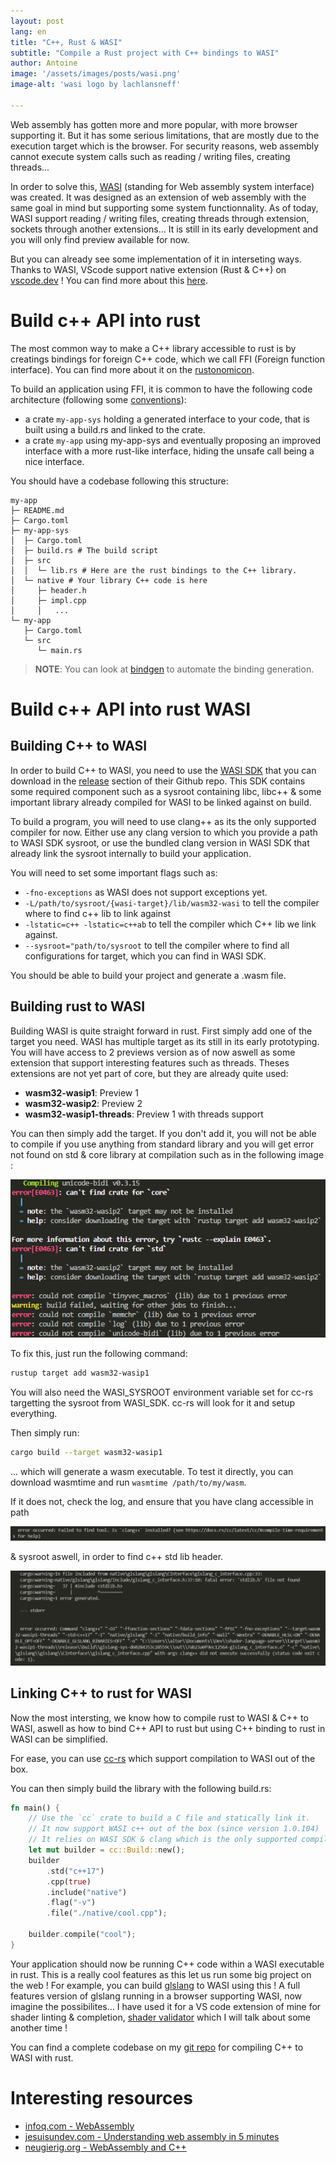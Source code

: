```yaml
---
layout: post
lang: en
title: "C++, Rust & WASI"
subtitle: "Compile a Rust project with C++ bindings to WASI"
author: Antoine
image: '/assets/images/posts/wasi.png'
image-alt: 'wasi logo by lachlansneff'

---
```


Web assembly has gotten more and more popular, with more browser supporting it. But it has some serious limitations, that are mostly due to the execution target which is the browser. For security reasons, web assembly cannot execute system calls such as reading / writing files, creating threads...

In order to solve this, [WASI](https://wasi.dev/) (standing for Web assembly system interface) was created. It was designed as an extension of web assembly with the same goal in mind but supporting some system functionnality. As of today, WASI support reading / writing files, creating threads through extension, sockets through another extensions... It is still in its early development and you will only find preview available for now.

But you can already see some implementation of it in interseting ways. Thanks to WASI, VScode support native extension (Rust & C++) on [vscode.dev](https://vscode.dev/) ! You can find more about this [here](https://code.visualstudio.com/blogs/2023/06/05/vscode-wasm-wasi).

# Build c++ API into rust

The most common way to make a C++ library accessible to rust is by creatings bindings for foreign C++ code, which we call FFI (Foreign function interface). You can find more about it on the [rustonomicon](https://doc.rust-lang.org/nomicon/ffi.html).

To build an application using FFI, it is common to have the following code architecture (following some [conventions](https://doc.rust-lang.org/cargo/reference/build-scripts.html#the-links-manifest-key)):
- a crate `my-app-sys` holding a generated interface to your code, that is built using a build.rs and linked to the crate.
- a crate `my-app` using my-app-sys and eventually proposing an improved interface with a more rust-like interface, hiding the unsafe call being a nice interface.


You should have a codebase following this structure:

```shell
my-app
├─ README.md
├─ Cargo.toml
├─ my-app-sys
│  ├─ Cargo.toml
│  ├─ build.rs # The build script
│  ├─ src
│  │  └─ lib.rs # Here are the rust bindings to the C++ library. 
│  └─ native # Your library C++ code is here
│     ├─ header.h
│     ├─ impl.cpp
│     │   ...
└─ my-app
   ├─ Cargo.toml
   └─ src
      └─ main.rs
```

> **NOTE**: You can look at [bindgen](https://github.com/rust-lang/rust-bindgen) to automate the binding generation.


# Build c++ API into rust WASI

## Building C++ to WASI

In order to build C++ to WASI, you need to use the [WASI SDK](https://github.com/WebAssembly/wasi-sdk) that you can download in the [release](https://github.com/WebAssembly/wasi-sdk/releases) section of their Github repo. This SDK contains some required component such as a sysroot containing libc, libc++ & some important library already compiled for WASI to be linked against on build.

To build a program, you will need to use clang++ as its the only supported compiler for now. Either use any clang version to which you provide a path to WASI SDK sysroot, or use the bundled clang version in WASI SDK that already link the sysroot internally to build your application.

You will need to set some important flags such as: 

- `-fno-exceptions` as WASI does not support exceptions yet. 
- `-L/path/to/sysroot/{wasi-target}/lib/wasm32-wasi` to tell the compiler where to find c++ lib to link against
- `-lstatic=c++ -lstatic=c++ab` to tell the compiler which C++ lib we link against.
- `--sysroot="path/to/sysroot` to tell the compiler where to find all configurations for target, which you can find in WASI SDK.

You should be able to build your project and generate a .wasm file.

## Building rust to WASI

Building WASI is quite straight forward in rust. First simply add one of the target you need. WASI has multiple target as its still in its early prototyping. You will have access to 2 previews version as of now aswell as some extension that support interesting features such as threads. Theses extensions are not yet part of core, but they are already quite used:

- **wasm32-wasip1**: Preview 1
- **wasm32-wasip2**: Preview 2
- **wasm32-wasip1-threads**: Preview 1 with threads support

You can then simply add the target. If you don't add it, you will not be able to compile if you use anything from standard library and you will get error not found on std & core library at compilation such as in the following image :

![no-target-installed](/assets/images/posts/wasi/invalid-target.png)

To fix this, just run the following command:

```sh
rustup target add wasm32-wasip1
```

You will also need the WASI_SYSROOT environment variable set for cc-rs targetting the sysroot from WASI_SDK. cc-rs will look for it and setup everything.

Then simply run:

```sh
cargo build --target wasm32-wasip1
```
... which will generate a wasm executable. To test it directly, you can download wasmtime and run `wasmtime /path/to/my/wasm`.

If it does not, check the log, and ensure that you have clang accessible in path 

![clang-not-found](/assets/images/posts/wasi/clang-not-found.png)

& sysroot aswell, in order to find c++ std lib header.

![no-target-installed](/assets/images/posts/wasi/no-sysroot.png)


## Linking C++ to rust for WASI

Now the most intersting, we know how to compile rust to WASI & C++ to WASI, aswell as how to bind C++ API to rust but using C++ binding to rust in WASI can be simplified.

For ease, you can use [cc-rs](https://github.com/rust-lang/cc-rs) which support compilation to WASI out of the box.

You can then simply build the library with the following build.rs:

```rust
fn main() {
    // Use the `cc` crate to build a C file and statically link it.
    // It now support WASI c++ out of the box (since version 1.0.104)
    // It relies on WASI SDK & clang which is the only supported compiler as of today.
    let mut builder = cc::Build::new();
    builder
        .std("c++17")
        .cpp(true)
        .include("native")
        .flag("-v")
        .file("./native/cool.cpp");

    builder.compile("cool");
}
```

Your application should now be running C++ code within a WASI executable in rust. This is a really cool features as this let us run some big project on the web ! For example, you can build [glslang](https://github.com/KhronosGroup/glslang) to WASI using this ! A full features version of glslang running in a browser supporting WASI, now imagine the possibilites... I have used it for a VS code extension of mine for shader linting & completion, [shader validator](https://github.com/antaalt/shader-validator) which I will talk about some another time !

You can find a complete codebase on my [git repo](https://github.com/antaalt/wasi-rust-with-cpp-bindings) for compiling C++ to WASI with rust.


# Interesting resources

- [infoq.com - WebAssembly](https://www.infoq.com/presentations/webassembly-intro/)
- [jesuisundev.com - Understanding web assembly in 5 minutes](https://www.jesuisundev.com/en/understand-webassembly-in-5-minutes/)
- [neugierig.org - WebAssembly and C++](https://neugierig.org/software/blog/2022/06/wasm-c++.html)